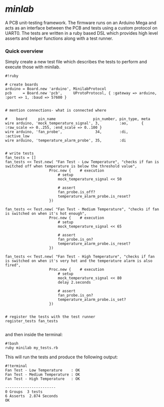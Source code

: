 # *minlab* #

A PCB unit-testing framework. The firmware runs on an Arduino Mega and acts as an interface between the PCB and tests using a custom protocol on UART0. The tests are written in a ruby based DSL which provides high level asserts and helper functions along with a test runner.

### Quick overview ###

Simply create a new test file which describes the tests to perform and execute those with minilab.
```
#!ruby

# create boards
arduino = Board.new 'arduino', MinilabProtocol
pcb     = Board.new 'pcb',     UProtoProtocol, { :gateway => arduino, :port => 1, :baud => 57600 }


# mention connections- what is connected where

#    board     pin_name                 pin_number, pin_type, meta    
wire arduino, 'mock_temperature_signal', 3,         :ao,      { :raw_scale => 0..255, :end_scale => 0..100 }
wire arduino, 'fan_probe',               34,        :di,      :active_low
wire arduino, 'temperature_alarm_probe', 35,        :di


# write tests
fan_tests = []
fan_tests << Test.new( "Fan Test - Low Temperature", "checks if fan is switched off when temperature is below the threshold value", 
					Proc.new {    # execution
						# setup
						mock_temperature_signal << 50

						# assert
						fan_probe.is_off?
						temperature_alarm_probe.is_reset?
					})

fan_tests << Test.new( "Fan Test - Medium Temperature", "checks if fan is switched on when it's hot enough", 
					Proc.new {    # execution
						# setup
						mock_temperature_signal << 65

						# assert
						fan_probe.is_on?
						temperature_alarm_probe.is_reset?
					})

fan_tests << Test.new( "Fan Test - High Temperature", "checks if fan is switched on when it's very hot and the temperature alarm is also fired", 
					Proc.new {    # execution
						# setup
						mock_temperature_signal << 80
						delay 2.seconds

						# assert
						fan_probe.is_on?
						temperature_alarm_probe.is_set?
					})


# register the tests with the test runner
register_tests fan_tests


```

and then inside the terminal:


```
#!bash
ruby minilab my_tests.rb

```

This will run the tests and produce the following output:

```
#!terminal
Fan Test - Low Temperature    : OK
Fan Test - Medium Temperature : OK
Fan Test - High Temperature   : OK

-----------------------
0 Groups  3 tests
6 Asserts  2.874 Seconds
OK

```